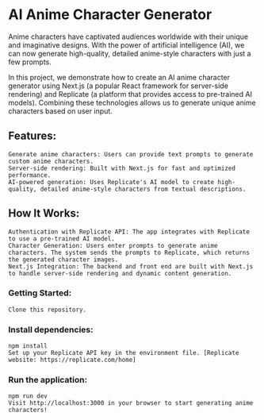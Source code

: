 # **AI Anime Character Generator**
Anime characters have captivated audiences worldwide with their unique and imaginative designs. With the power of artificial intelligence (AI), we can now generate high-quality, detailed anime-style characters with just a few prompts.

In this project, we demonstrate how to create an AI anime character generator using Next.js (a popular React framework for server-side rendering) and Replicate (a platform that provides access to pre-trained AI models). Combining these technologies allows us to generate unique anime characters based on user input.

## **Features:**
    Generate anime characters: Users can provide text prompts to generate custom anime characters.
    Server-side rendering: Built with Next.js for fast and optimized performance.
    AI-powered generation: Uses Replicate's AI model to create high-quality, detailed anime-style characters from textual descriptions.

## **How It Works:**
    Authentication with Replicate API: The app integrates with Replicate to use a pre-trained AI model.
    Character Generation: Users enter prompts to generate anime characters. The system sends the prompts to Replicate, which returns the generated character images.
    Next.js Integration: The backend and front end are built with Next.js to handle server-side rendering and dynamic content generation.

### **Getting Started:**
    Clone this repository.
### **Install dependencies:**
    npm install
    Set up your Replicate API key in the environment file. [Replicate website: https://replicate.com/home]
### **Run the application:**
    npm run dev
    Visit http://localhost:3000 in your browser to start generating anime characters!


